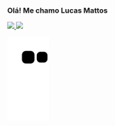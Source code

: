 ### Olá! Me chamo Lucas Mattos 
<div>
<a href="https://github.com/aramattos">
<img height="180em" src="https://github-readme-stats.vercel.app/api?username=aramattos&show_icons=true&theme=dark&include_all_commits=true&count_private=true" />
<img height="180em" src="https://github-readme-stats.vercel.app/api/top-langs/?username=aramattos&layout-compact&langs_count=16&theme=dark"/>
</div>

![Snake animation](https://github.com/aramattos/aramattos/blob/output/github-contribution-grid-snake.svg)
